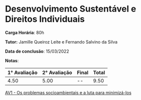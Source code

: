 # Desenvolvimento Sustentável e Direitos Individuais

**Carga Horária**: 80h

**Tutor:** Jamille Queiroz Leite e Fernando Salvino da Silva

**Data de conclusão**: 15/03/2022

**Notas**:

| 1° Avaliação | 2° Avaliação | Final | Total |
| ------------ | ------------ | :---- | ----- |
| 4.50         | 5.00         | --    | 9.50  |

[AV1 - Os problemas socioambientais e a luta para minimizá-los](https://github.com/marcelofox4/faculdade-ads/tree/main/1-periodo/desenvolvimento-sustentavel-e-direitos-individuais/av1-atividade-contextualizada)
